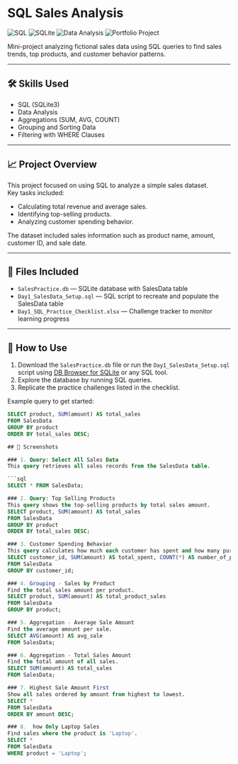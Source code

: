 # SQL Sales Analysis

![SQL](https://img.shields.io/badge/Language-SQL-blue)
![SQLite](https://img.shields.io/badge/Database-SQLite-green)
![Data Analysis](https://img.shields.io/badge/Skill-Data_Analysis-lightgrey)
![Portfolio Project](https://img.shields.io/badge/Project-Type_Portfolio-orange)
  
Mini-project analyzing fictional sales data using SQL queries to find sales trends, top products, and customer behavior patterns.

---

## 🛠️ Skills Used
- SQL (SQLite3)
- Data Analysis
- Aggregations (SUM, AVG, COUNT)
- Grouping and Sorting Data
- Filtering with WHERE Clauses

---

## 📈 Project Overview
This project focused on using SQL to analyze a simple sales dataset.  
Key tasks included:
- Calculating total revenue and average sales.
- Identifying top-selling products.
- Analyzing customer spending behavior.

The dataset included sales information such as product name, amount, customer ID, and sale date.

---

## 📂 Files Included
- `SalesPractice.db` — SQLite database with SalesData table
- `Day1_SalesData_Setup.sql` — SQL script to recreate and populate the SalesData table
- `Day1_SQL_Practice_Checklist.xlsx` — Challenge tracker to monitor learning progress

---

## 🚀 How to Use
1. Download the `SalesPractice.db` file or run the `Day1_SalesData_Setup.sql` script using [DB Browser for SQLite](https://sqlitebrowser.org/) or any SQL tool.
2. Explore the database by running SQL queries.
3. Replicate the practice challenges listed in the checklist.

Example query to get started:
```sql
SELECT product, SUM(amount) AS total_sales
FROM SalesData
GROUP BY product
ORDER BY total_sales DESC;

## 📸 Screenshots

### 1. Query: Select All Sales Data
This query retrieves all sales records from the SalesData table.

```sql
SELECT * FROM SalesData;

### 2. Query: Top Selling Products
This query shows the top-selling products by total sales amount.
SELECT product, SUM(amount) AS total_sales
FROM SalesData
GROUP BY product
ORDER BY total_sales DESC;

### 3. Customer Spending Behavior
This query calculates how much each customer has spent and how many purchases they made.
SELECT customer_id, SUM(amount) AS total_spent, COUNT(*) AS number_of_purchases
FROM SalesData
GROUP BY customer_id;

### 4. Grouping - Sales by Product
Find the total sales amount per product.
SELECT product, SUM(amount) AS total_product_sales
FROM SalesData
GROUP BY product;

### 5. Aggregation - Average Sale Amount
Find the average amount per sale.
SELECT AVG(amount) AS avg_sale
FROM SalesData;

### 6. Aggregation - Total Sales Amount
Find the total amount of all sales.
SELECT SUM(amount) AS total_sales
FROM SalesData;

### 7. Highest Sale Amount First
Show all sales ordered by amount from highest to lowest.
SELECT *
FROM SalesData
ORDER BY amount DESC;

### 8.  how Only Laptop Sales
Find sales where the product is 'Laptop'.
SELECT *
FROM SalesData
WHERE product = 'Laptop';

